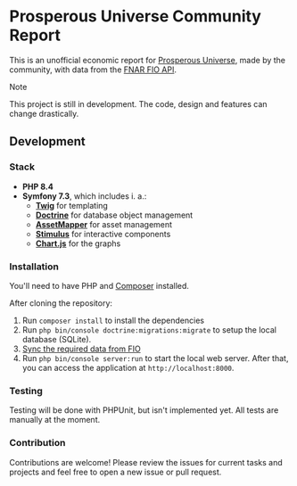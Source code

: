 # Prosperous Universe Community Report

This is an unofficial economic report for [Prosperous Universe](https://prosperousuniverse.com/), made by the community,
with data from the [FNAR FIO API](https://doc.fnar.net/).

> [!NOTE]
> This project is still in development. The code, design and features can change drastically.

## Development

### Stack

- **PHP 8.4**
- **Symfony 7.3**, which includes i. a.:
    - **[Twig](https://twig.symfony.com/)** for templating
    - **[Doctrine](https://www.doctrine-project.org/)** for database object management
    - **[AssetMapper](https://www.doctrine-project.org/)** for asset management
    - **[Stimulus](https://ux.symfony.com/stimulus)** for interactive components
    - **[Chart.js](https://symfony.com/bundles/ux-chartjs/current/index.html)** for the graphs

### Installation

You'll need to have PHP and [Composer](https://getcomposer.org/) installed.

After cloning the repository:

1. Run `composer install` to install the dependencies
2. Run `php bin/console doctrine:migrations:migrate` to setup the local database (SQLite).
3. [Sync the required data from FIO](https://github.com/ebitkov/prun-community-report/wiki/How-to-Sync-Data-from-FIO%3F)
4. Run `php bin/console server:run` to start the local web server. After that, you can access the application at
   `http://localhost:8000`.

### Testing

Testing will be done with PHPUnit, but isn't implemented yet. All tests are manually at the moment.

### Contribution

Contributions are welcome! Please review the issues for current tasks and projects and feel free to open a new issue or
pull request.
